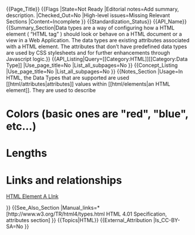 {{Page_Title}}
{{Flags
|State=Not Ready
|Editorial notes=Add summary, description.
|Checked_Out=No
|High-level issues=Missing Relevant Sections
|Content=Incomplete
}}
{{Standardization_Status}}
{{API_Name}}
{{Summary_Section|Data types are a way of configuring how a HTML element ( “HTML tag” ) should look or behave on a HTML document or a view in a Web Application. The data types are existing attributes associated with a HTML element. The attributes that don’t have predefined data types are used by CSS stylesheets and for further enhancements through Javascript logic.}}
{{API_Listing|Query=[[Category:HTML]][[Category:Data Type]]
|Use_page_title=No
|List_all_subpages=No
}}
{{Concept_Listing
|Use_page_title=No
|List_all_subpages=No
}}
{{Notes_Section
|Usage=In HTML, the Data Types that are supported are used [[html/attributes|attributes]] values within [[html/elements|an HTML element]]. They are used to describe

# Colors (basic ones are "red", "blue", etc...)
# Lengths
# Links and relationships

<source lang="HTML4">

<!-- <element attribute=“data type” attribute="data type"> </element> -->

<a href="http://docs.webplatform.org" target="_blank" >HTML Element A LInk</a>

</source>
}}
{{See_Also_Section
|Manual_links=* [http://www.w3.org/TR/html4/types.html HTML 4.01 Specification, attributes section]
}}
{{Topics|HTML}}
{{External_Attribution
|Is_CC-BY-SA=No
}}